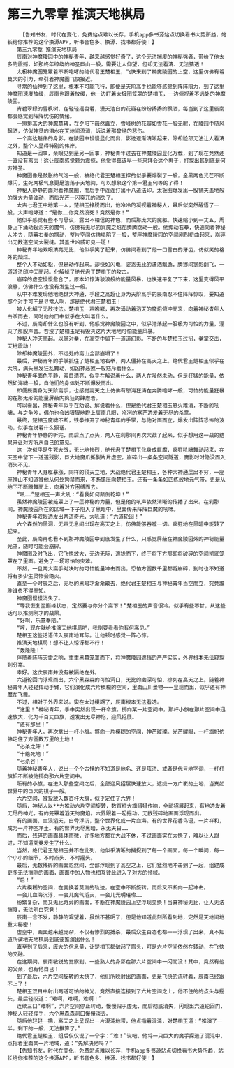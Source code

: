 # 第三九零章 推演天地棋局
        【告知书友，时代在变化，免费站点难以长存，手机app多书源站点切换看书大势所趋，站长给你推荐的这个换源APP，听书音色多、换源、找书都好使！】
       第三九零章 推演天地棋局
       辰南对神魔陵园中的神秘青年，越来越感觉好奇了，这个无法揣度的神秘强者，带给了他太多的震撼，如那终年缭绕的神圣巨山一般，需要让人仰望，但却无法看清、无法猜透！
       太极神魔图笼罩着不断咆哮的绝代君王楚相玉，飞快来到了神魔陵园的上空，这里仿佛有着莫大的引力，牵引着神魔图飞快接近。
       寻常的仙神到了这里，根本不可能飞行，即便是天阶高手也能够感觉到阵阵阻力，到了这里神魔图速度放缓，辰南也跟着放缓，他一边盯着太极图笼罩的楚相玉，一边俯视着不远处的神魔陵园。
       青碧翠绿的雪枫树，在轻轻摇曳着，漫天洁白的花瓣在纷纷扬扬的飘洒，每当到了这里辰南都会感觉到阵阵忧伤的情绪。
       一排排高大的神魔墓碑，在夕阳下巍然矗立，雪峰树的花瓣如雪花一般无暇，在陵园中随风飘洒，仿似神灵的泪水在天地间流淌，诉说着那曾经的悲伤。
       一个高达魁伟的身影，在陵园中慢慢显化而出，影迹逐渐清晰起来，除却脸部无法让人看清之外，整个人显得特别的伟岸。
       知道是一回事，亲眼见到是另一回事，神秘青年过去在神魔陵园显化万载，到了现在竟然还一直没有离去！这让辰南感觉颇为震惊，他觉得真该早一些来拜会这个男子，打探出其到底是何方神圣。
       神魔图像是鼓胀的气泡一般，被绝代君王楚相玉撑的似乎要爆裂了一般，金黑两色光芒不断爆闪，生死两极气息更是浩荡于天地间，可以想象这个第一君王何等的了得！
       神秘人静静的面对着神魔图，而后手中连连打出十八道法印。太极图爆发出一股铺天盖地般的强大力量波动，而后光芒一闪突兀的消失了。
       太古七君王中地第一人，楚相玉挣脱而出，他冷冷的凝视着神秘人，最后似突然醒悟了一般，大声咆哮道：“是你……你竟然没死？竟然是你！”
       他似乎感觉有些不可思议，露出不相信的神色，而后那庞大的魔躯。快速缩小到一丈五，周身上下涌动起滔天的魔气，仿佛有无尽的冥魔之焰在腾腾跳动一般。他挥动右拳，快速向着神秘人冲去，随着右拳的摆动，整片空间仿佛塌陷了一般，整座神魔陵园的空间剧烈扭曲起来，崩碎出无数道空间大裂缝。其盖世凶威可见一斑！
       神秘青年地双眼清亮无比，他似乎笑了起来，仿佛间看到了他一口雪白的牙齿，仿似笑的格外的灿烂。
       整个人不动如松，但是动作起来。却快如闪电，姿态无比的潇洒飘逸，腾挪间掌影翻飞，一道道法印冲天而起。化解掉了绝代君王楚相玉的攻击。
       崩碎的虚空慢慢愈合了，原本如惊涛骇浪般的能量风暴，也快速平复了下来，这里变得风平浪静，仿佛什么也没有发生过一般。
       从中不难发现他地绝世大神通，手段之高超让身为天阶高手的辰南忍不住阵阵惊叹，要知道那个对手可不是寻常人啊，那是绝代君王楚相玉！
       被人化解了无敌技法。楚相玉一声咆哮，再次涌动着滔天的魔焰俯冲而来，向着神秘青年人击杀而去，同时他的口中似乎在大叫着什么。
       不过，辰南却什么也没有听到，他感觉神魔陵园之中，似乎浩荡起一股极为可怕的力量，湮灭了那股声音。吞没了楚相玉足有毁灭这片大地地可怕能量风暴。
       神秘人冲天而起。以掌对拳，在高空中留下一道道幻影。不断的与楚相玉过招，拳掌交击，天地震动！
       除却神魔陵园外，不远处的高山全部崩塌了！
       最后，神秘青年的手掌抓住了楚相玉地右拳，两人僵持在高天之上。绝代君王楚相玉似乎在大吼，满头黑发狂乱舞动，如凶神恶煞一般怒斥着什么。
       神秘青年面色平静，双目清亮，似乎在解说着什么，两人在虽然未动，但是狂猛的能量，依然如海啸一般，自他们的身体处不断爆发而出。
       即便辰南身为天阶高手，也感觉高天之上仿佛有怒海狂涛在奔腾咆哮一般，可怕的能量狂暴的在那无形的能量屏蔽内疯狂的肆虐着。
       可以看出，神秘青年似乎在劝说、解说着什么，但是绝代君王楚相玉怒火难消，不断的吼啸，与之争吵，偶尔也会凶狠狠地瞪上辰南几眼，冷冽的寒芒透发着无尽的杀意。
       最终，楚相玉魔啸不断，铁拳挣开了神秘青年的手掌，与他对面而立，爆发出阵阵恐怖的波动，似乎在说着什么狠话。
       神秘青年静静的听完，而后点了点头，两人在刹那间再次大战了起来，似乎想用这一战的结果来让对方听从自己的意见。
       这一次似乎是生死大战，无比地惨烈，绝代君王楚相玉化身成巨魔，疯狂吼啸舞动起来，在天空中留下一道道残影，巨大地魔爪撕裂片片虚空，崩碎出一条条空间隧道，魔影时时隐没而入消失不见。
       神秘青年人身躯暴涨，同样的顶天立地，大战绝代君王楚相玉，各种大神通层出不穷，一座座神山不知道被他从何处拘禁而来，不断镇压向楚相玉。还有一条条如匹练般地元气带，更是从地下不断腾舞而上，向着对方困缚而去。
       “吼……”楚相玉一声大吼：“看我如何颠倒乾坤！”
       虽然神魔陵园被笼罩上了一层神秘的力量，但是他的吼声依然清晰的传播了出来。在刹那间，神魔陵园所在的区域一下子陷入了黑暗中，里面传来阵阵巨魔的吼啸。
       神秘青年双眼透发出两道奇光，大吼道：“六道轮回！”
       六个森然的黑洞，无声无息间出现在高天之上，仿佛能够吞噬一切。疯狂地在黑暗中旋转了起来。
       至此，辰南再也看不到那神魔陵园中到底发生了什么，只感觉屏蔽在神魔陵园外的神秘能量光罩，随时可能会崩碎。
       神魔图及时飞出，它飞快放大，无边无际，遮拢而下，终于将下方那即将破碎的空间彻底笼罩在了里面。避免了一场可怕的灾难。
       不然，一旦两大高手对决时的可怕能量冲击而出，恐怕方圆数千里都将崩碎，到时也不知道将有多少生灵惨会绝灭。
       直至一个时辰之后，无尽的黑暗才渐渐散去，绝代君王楚相玉与神秘青年当空而立，究竟誰胜谁负不得而知。
       神魔图慢慢消失了。
       “等我恢复至巅峰状态，定然要与你分个高下！”楚相玉的声音很冷。似乎有些不甘，从这些话可以推测刚才的战果。
       “好啊，乐意奉陪。”
       “哼，现在就给推演天地棋局吧，我倒要看看你有何高见。”
       楚相玉这些话语传入辰南地耳际。让他顿时感觉一阵心惊。
       推演天地棋局！想不让人惊讶都不行！
       “轰隆隆！”
       伴随着阵阵天雷之响，重重黑幕笼罩而下，将神魔陵园遮挡的严严实实，外界根本无法窥探到分毫。
       幸好。这次辰南并没有被隔绝在外。
       六道轮回门浮现而出，六个黑森森的可怕洞口，无比的幽深可怕，排列在高天之上。随着神秘青年人轻轻挥动手臂，它们演化成六片模糊的空间，里面山川景物一一显现而出，似乎还有神魔在飞舞。
       不过，相对于外界来说。实在太过模糊了，辰南根本无法看透。
       “这里！”神秘青年，手中突然出现一杆令旗，掷向某一片空间中，那杆小旗在那片空间中迅速放大，化为千百丈巨旗，透发出无尽神焰，迎风招展。
       “还有那里！”
       神秘青年人。再次拿出一杆小旗。掷向一片模糊的空间，神芒璀璨。光芒耀眼，一杆旗帜仿佛定住了方圆数万里的土地！
       “必杀之阵！”
       “十绝死地！”
       “七杀谷！”
       随着神秘青年人，说出一个个古怪的不知道是地名、还是阵法、或者是代号地字词，一杆杆旗帜不断被他掷向那六片空间中。
       所有的小旗，在进入那些空间之后，全部迎风招展快速放大，遮拢一方广袤的土地，当真如世界中的巨大的棋子一般。
       六片空间，被投放入数百杆大旗，似乎定住了六界！
       随后，神秘人以**力推动六片空间旋转，数百杆大旗猎猎作响，全部招展起来，有地透发着无尽的神光，有的笼罩着滔天的魔焰。六界跟着一起摇动，无数残碎地画面浮现而出。
       有的画面，血浪滔天，白骨浮沉，整个世界化成一片血海。有的世界花香鸟语，一片祥和，成为一片神圣净土。有的世界无尽黑暗，永无天日……
       而后，残碎的画面具体而微，许多地方都在大战不休，不过画面实在太快了，难以让人跟进，不知道究竟发生了什么。
       当然，绝代君王楚相玉并不在此列，他似乎清晰的捕捉到了每一个画面，每一个瞬间，每一个小小的细节，不时点头、不时摇头。
       最后，无数残碎的画面忽然间，全部浮现到了高空之上，它们猛烈地冲击到了一起，组建成更多无法揣测的画面，画面中的人物也相互彼此进入了对方的领域。
       “启！”
       六片模糊的空间，在变换着莫测的轨迹，在空中不断旋转，而后又不断向一起冲击。
       一会儿血海沉浮，一会儿魔气滔天，一会儿光明璀璨……
       纷繁复杂，而又无比奇异的画面，不断在神魔陵园上空浮现变换！当真神秘无比，让人无法揣度，无法明白究竟！
       辰南一言不发，静静的观望着，虽然不甚明了，但是他知道此刻所看到地，定然是天地间地重大秘密！
       虚空中，画面越来越庞杂，不仅有惨烈的搏杀，最后众生百态也都一一浮现了出来，真不知道所谓地天地棋局到底要推演出什么！
       直至到了后来，庞大的信息量，让楚相玉都皱起了眉头，可是六片空间依然在转动，在飞快的交融。
       在这期间，辰南敏锐的觉察到，一些熟人的身影在那六片空间中一闪而没！其中，竟然有他的父亲，也有他自己！
       到了最后，六片空间旋转的太快了，他们所映射出的画面，更是飞快的流转着，辰南已经跟不上了！
       楚相玉双目中射出两道可怕的神光，竟然直接连接到了六片空间之上，他不住的的点头与摇头，最后轻叹道：“难啊，难啊，难啊！”
       连续三口“难啊”，六片空间停止转动，慢慢归于虚无，而后彻底消失，闪现出六道轮回门，神秘人轻轻挥手，六个黑森森洞口慢慢淡去。
       随后他轻轻一拂，高天之上呈现出一片混沌地带，他点指着混沌，对楚相玉道：“推演了一半，剩下的一般，无法推算了。”
       绝代君王楚相玉，组后仅仅说了一个字：“难！”说吧，他将一只巨大的魔手探进了混沌中，点指着里面某一片地域，道：“先解决他吗？”
       【告知书友，时代在变化，免费站点难以长存，手机app多书源站点切换看书大势所趋，站长给你推荐的这个换源APP，听书音色多、换源、找书都好使！】
